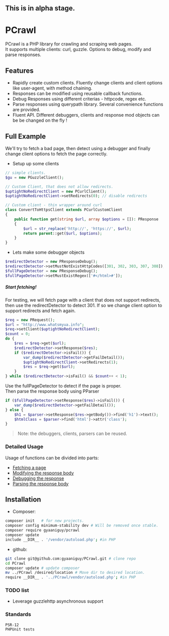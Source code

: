 ## This is in alpha stage.

# PCrawl

PCrawl is a PHP library for crawling and scraping web pages.   
It supports multiple clients: curl, guzzle. Options to debug, modify and parse responses.

## Features

- Rapidly create custom clients. Fluently change clients and client options like user-agent, with method chaining.
- Responses can be modified using reusable callback functions. 
- Debug Responses using different criterias - httpcode, regex etc.
- Parse responses using querypath library. Several convenience functions are provided.
- Fluent API. Different debuggers, clients and response mod objects can be be changed on the fly !

## Full Example

We'll try to fetch a bad page, then detect using a debugger and finally change client options to fetch the page correctly.

- Setup up some clients

```php
// simple clients.
$gu = new PGuzzleClient();

// Custom Client, that does not allow redirects.
$uptightNoRedirectClient = new PCurlClient();
$uptightNoRedirectClient->setRedirects(0); // disable redirects

// Custom client - thin wrapper around curl
class ConvertToHttpsClient extends PCurlCustomClient
{
    public function get(string $url, array $options = []): PResponse
    {
        $url = str_replace('http://', 'https://', $url);
        return parent::get($url, $options);
    }
}
```

- Lets make some debugger objects
```php
$redirectDetector = new PResponseDebug();
$redirectDetector->setMustNotExistHttpCodes([301, 302, 303, 307, 308]);
$fullPageDetector = new PResponseDebug();
$fullPageDetector->setMustExistRegex(['#</html>#']);
```

##### Start fetching!

For testing, we will fetch page with a client that does not support redirects, then use the redirectDetector to detect
301. If so we change client option to support redirects and fetch again.

```php
$req = new PRequest();
$url = "http://www.whatsmyua.info";
$req->setClient($uptightNoRedirectClient);
$count = 0;
do {
    $res = $req->get($url);
    $redirectDetector->setResponse($res);
    if ($redirectDetector->isFail()) {
        var_dump($redirectDetector->getFailDetail());
        $uptightNoRedirectClient->setRedirects(1);
        $res = $req->get($url);
    }
} while ($redirectDetector->isFail() && $count++ < 1);
```
Use the fullPageDetector to detect if the page is proper.   
Then parse the response body using PParser
```php
if ($fullPageDetector->setResponse($res)->isFail()) {
    var_dump($redirectDetector->getFailDetail());
} else {
    $h1 = $parser->setResponse($res->getBody())->find('h1')->text();
    $htmlClass = $parser->find('html')->attr('class');
}
```

> Note: the debuggers, clients, parsers can be reused.

### Detailed Usage

Usage of functions can be divided into parts:

* [Fetching a page](docs/Fetching.md)
* [Modifying the response body](docs/Modify_Response.md)
* [Debugging the response](docs/Debugging_Response.md)
* [Parsing the response body](docs/Parse_Response.md)

## Installation

- Composer:
```bash
composer init   # for new projects. 
composer config minimum-stability dev # Will be removed once stable.
composer require gyaaniguy/pcrawl
composer update
include __DIR__ . '/vendor/autoload.php'; #in PHP
```
-  github:  

```bash
git clone git@github.com:gyaaniguy/PCrawl.git # clone repo 
cd PCrawl 
composer update # update composer 
mv ../PCrawl /desired/location # Move dir to desired location.
require __DIR__ . '../PCrawl/vendor/autoload.php'; #in PHP
```

### TODO list

- Leverage guzzlehttp asynchronous support 

### Standards

```
PSR-12
PHPUnit tests 
```

